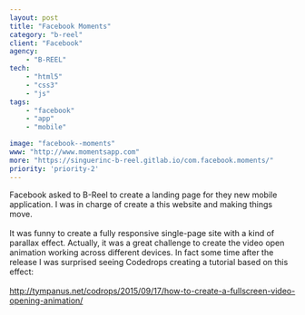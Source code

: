 ```yaml
---
layout: post
title: "Facebook Moments"
category: "b-reel"
client: "Facebook"
agency:
    - "B-REEL"
tech:
    - "html5"
    - "css3"
    - "js"
tags:
    - "facebook"
    - "app"
    - "mobile"

image: "facebook--moments"
www: "http://www.momentsapp.com"
more: "https://singuerinc-b-reel.gitlab.io/com.facebook.moments/"
priority: 'priority-2'
---
```


Facebook asked to B-Reel to create a landing page for they new mobile application. I was in charge of create a this website and making things move.<br/><br/>It was funny to create a fully responsive single-page site with a kind of parallax effect. Actually, it was a great challenge to create the video open animation working across different devices. In fact some time after the release I was surprised seeing Codedrops creating a tutorial based on this effect: <br/><br/><a href='http://tympanus.net/codrops/2015/09/17/how-to-create-a-fullscreen-video-opening-animation/' target='_blank'>http://tympanus.net/codrops/2015/09/17/how-to-create-a-fullscreen-video-opening-animation/</a>
